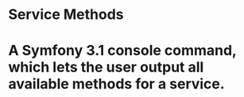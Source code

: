Service Methods
===============

# A Symfony 3.1 console command, which lets the user output all available methods for a service.
